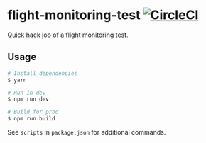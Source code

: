# flight-monitoring-test [![CircleCI](https://circleci.com/gh/andrewscwei/flight-monitoring-test.svg?style=svg)](https://circleci.com/gh/andrewscwei/flight-monitoring-test)

Quick hack job of a flight monitoring test.

## Usage

```sh
# Install dependencies
$ yarn

# Run in dev
$ npm run dev

# Build for prod
$ npm run build
```

See `scripts` in `package.json` for additional commands.
